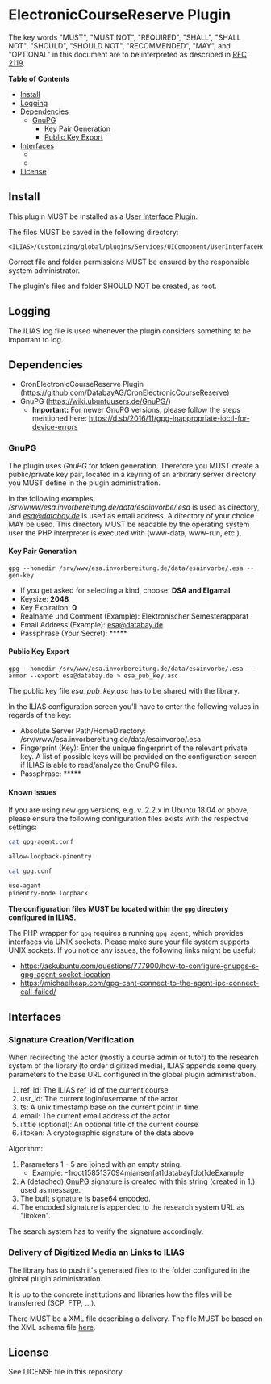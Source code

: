 # ElectronicCourseReserve Plugin

The key words "MUST", "MUST NOT", "REQUIRED", "SHALL", "SHALL NOT", "SHOULD",
"SHOULD NOT", "RECOMMENDED", "MAY", and "OPTIONAL"
in this document are to be interpreted as described in
[RFC 2119](https://www.ietf.org/rfc/rfc2119.txt).

**Table of Contents**

* [Install](#install)
* [Logging](#logging)
* [Dependencies](#dependencies)
  * [GnuPG](#gnupg)
    * [Key Pair Generation](#key-pair-generation)
    * [Public Key Export](#public-key-export)
* [Interfaces](#interfaces)
    * [](#signature-creationverification)
    * [](#delivery-of-digitized-media-an-links-to-ilias)
* [License](#license)

## Install

This plugin MUST be installed as a
[User Interface Plugin](https://www.ilias.de/docu/goto_docu_pg_39405_42.html).

The files MUST be saved in the following directory:

	<ILIAS>/Customizing/global/plugins/Services/UIComponent/UserInterfaceHook/ElectronicCourseReserve

Correct file and folder permissions MUST be
ensured by the responsible system administrator.

The plugin's files and folder SHOULD NOT be created, 
as root.

## Logging

The ILIAS log file is used whenever the plugin considers something
to be important to log.

## Dependencies

* CronElectronicCourseReserve Plugin (https://github.com/DatabayAG/CronElectronicCourseReserve)
* GnuPG (https://wiki.ubuntuusers.de/GnuPG/)
  * **Important:** For newer GnuPG versions, please follow the steps mentioned here: https://d.sb/2016/11/gpg-inappropriate-ioctl-for-device-errors

### GnuPG

The plugin uses *GnuPG* for token generation. Therefore you MUST create a public/private key pair, located in a keyring of an arbitrary server directory you MUST define in the plugin administration.

In the following examples, */srv/www/esa.invorbereitung.de/data/esainvorbe/.esa* is used as directory, and *esa@databay.de* is used as email address. A directory of your choice MAY be used. This directory MUST be readable by the operating system user the PHP interpreter is executed with (www-data, www-run, etc.),

#### Key Pair Generation

    gpg --homedir /srv/www/esa.invorbereitung.de/data/esainvorbe/.esa --gen-key
  
 
  * If you get asked for selecting a kind, choose: **DSA and Elgamal**
  * Keysize: **2048**
  * Key Expiration: **0**
  * Realname und Comment (Example): Elektronischer Semesterapparat
  * Email Address (Example): esa@databay.de
  * Passphrase (Your Secret): *****

#### Public Key Export

    gpg --homedir /srv/www/esa.invorbereitung.de/data/esainvorbe/.esa --armor --export esa@databay.de > esa_pub_key.asc

The public key file *esa_pub_key.asc* has to be shared with the library.

In the ILIAS configuration screen you'll have to enter the following values in regards of the key:

* Absolute Server Path/HomeDirectory: /srv/www/esa.invorbereitung.de/data/esainvorbe/.esa 
* Fingerprint (Key): Enter the unique fingerprint of the relevant private key. A list of possible keys will be provided on the configuration screen if ILIAS is able to read/analyze the GnuPG files. 
* Passphrase: *****

#### Known Issues

If you are using new `gpg` versions, e.g. v. 2.2.x in Ubuntu 18.04 or above, please ensure
the following configuration files exists with the respective settings:

```bash
cat gpg-agent.conf

allow-loopback-pinentry
```

```bash
cat gpg.conf

use-agent
pinentry-mode loopback
```

**The configuration files MUST be located within the `gpg` directory configured in ILIAS.**

The PHP wrapper for `gpg` requires a running `gpg agent`, which provides interfaces
via UNIX sockets. Please make sure your file system supports UNIX sockets. If you
notice any issues, the following links might be useful:

* https://askubuntu.com/questions/777900/how-to-configure-gnupgs-s-gpg-agent-socket-location
* https://michaelheap.com/gpg-cant-connect-to-the-agent-ipc-connect-call-failed/

## Interfaces

### Signature Creation/Verification

When redirecting the actor (mostly a course admin or tutor) to the research system of the
library (to order digitized media), ILIAS appends some query parameters to the base URL configured in the global 
plugin administration.

1. ref_id: The ILIAS ref_id of the current course
2. usr_id: The current login/username of the actor
3. ts: A unix timestamp base on the current point in time
4. email: The current email address of the actor
5. iltitle (optional): An optional title of the current course
6. iltoken: A cryptographic signature of the data above

Algorithm:
1. Parameters 1 - 5 are joined with an empty string.
    * Example: -1root1585137094mjansen\[at\]databay\[dot\]deExample 
2. A (detached) [GnuPG](#gnupg) signature is created with this string (created in 1.) used as message.
3. The built signature is base64 encoded.
4. The encoded signature is appended to the research system URL as "iltoken". 

The search system has to verify the signature accordingly.

### Delivery of Digitized Media an Links to ILIAS

The library has to push it's generated files to the folder configured in the global plugin administration.

It is up to the concrete institutions and libraries how the files will be transferred (SCP, FTP, ...).

There MUST be a XML file describing a delivery. The file MUST be based on the XML schema file [here](./xsd/import.xsd).

## License

See LICENSE file in this repository.